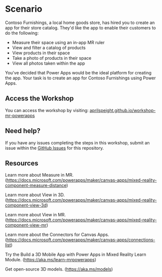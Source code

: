 # Scenario

Contoso Furnishings, a local home goods store, has hired you to create an app for their store catalog. They'd like the app to enable their customers to do the following:

- Measure their space using an in-app MR ruler
- View and filter a catalog of products
- View products in their space
- Take a photo of products in their space
- View all photos taken within the app

You've decided that Power Apps would be the ideal platform for creating the app. Your task is to create an app for Contoso Furnishings using Power Apps.

## Access the Workshop

You can access the workshop by visiting: [aprilspeight.github.io/workshop-mr-powerapps](https://aprilspeight.github.io/workshop-mr-powerapps/)

## Need help?

If you have any issues completing the steps in this workshop, submit an issue within the [GitHub Issues](https://github.com/aprilspeight/workshop-mr-powerapps/issues) for this repository.

## Resources

Learn more about Measure in MR. (https://docs.microsoft.com/powerapps/maker/canvas-apps/mixed-reality-component-measure-distance)

Learn more about View in 3D. (https://docs.microsoft.com/powerapps/maker/canvas-apps/mixed-reality-component-view-3d)

Learn more about View in MR. (https://docs.microsoft.com/powerapps/maker/canvas-apps/mixed-reality-component-view-mr)

Learn more about the Connectors for Canvas Apps. (https://docs.microsoft.com/powerapps/maker/canvas-apps/connections-list)

Try the Build a 3D Mobile App with Power Apps in Mixed Reality Learn Module. (https://aka.ms/learn-mrpowerapps)

Get open-source 3D models. (https://aka.ms/models)